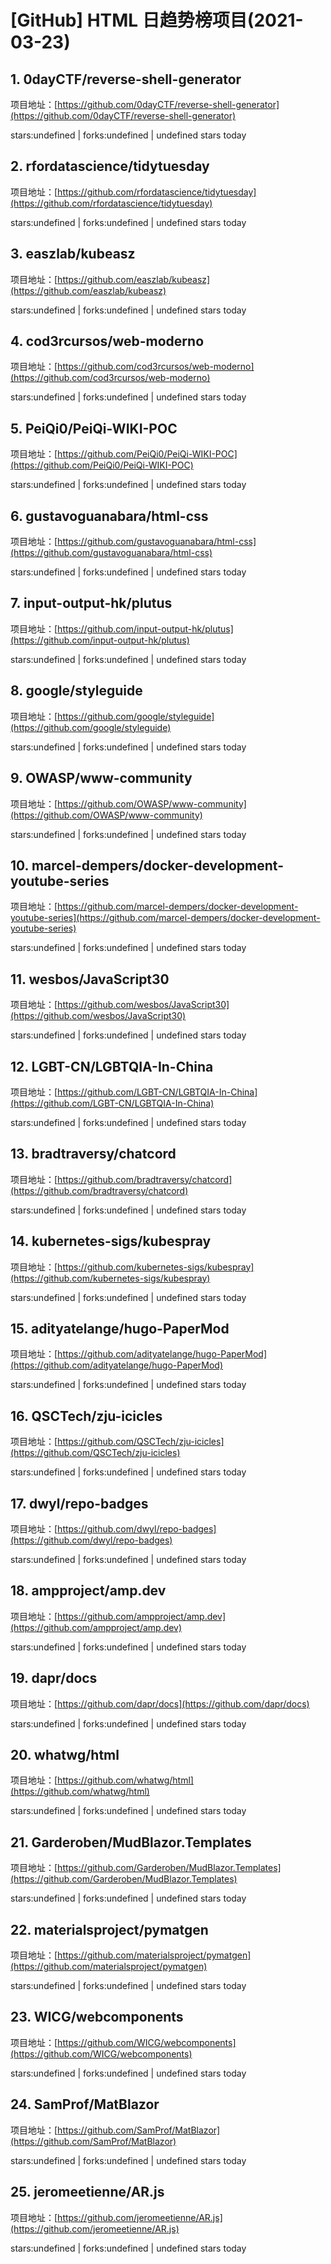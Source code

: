 # [GitHub] HTML 日趋势榜项目(2021-03-23)

## 1. 0dayCTF/reverse-shell-generator 

项目地址：[https://github.com/0dayCTF/reverse-shell-generator](https://github.com/0dayCTF/reverse-shell-generator)

stars:undefined | forks:undefined | undefined stars today 



## 2. rfordatascience/tidytuesday 

项目地址：[https://github.com/rfordatascience/tidytuesday](https://github.com/rfordatascience/tidytuesday)

stars:undefined | forks:undefined | undefined stars today 



## 3. easzlab/kubeasz 

项目地址：[https://github.com/easzlab/kubeasz](https://github.com/easzlab/kubeasz)

stars:undefined | forks:undefined | undefined stars today 



## 4. cod3rcursos/web-moderno 

项目地址：[https://github.com/cod3rcursos/web-moderno](https://github.com/cod3rcursos/web-moderno)

stars:undefined | forks:undefined | undefined stars today 



## 5. PeiQi0/PeiQi-WIKI-POC 

项目地址：[https://github.com/PeiQi0/PeiQi-WIKI-POC](https://github.com/PeiQi0/PeiQi-WIKI-POC)

stars:undefined | forks:undefined | undefined stars today 



## 6. gustavoguanabara/html-css 

项目地址：[https://github.com/gustavoguanabara/html-css](https://github.com/gustavoguanabara/html-css)

stars:undefined | forks:undefined | undefined stars today 



## 7. input-output-hk/plutus 

项目地址：[https://github.com/input-output-hk/plutus](https://github.com/input-output-hk/plutus)

stars:undefined | forks:undefined | undefined stars today 



## 8. google/styleguide 

项目地址：[https://github.com/google/styleguide](https://github.com/google/styleguide)

stars:undefined | forks:undefined | undefined stars today 



## 9. OWASP/www-community 

项目地址：[https://github.com/OWASP/www-community](https://github.com/OWASP/www-community)

stars:undefined | forks:undefined | undefined stars today 



## 10. marcel-dempers/docker-development-youtube-series 

项目地址：[https://github.com/marcel-dempers/docker-development-youtube-series](https://github.com/marcel-dempers/docker-development-youtube-series)

stars:undefined | forks:undefined | undefined stars today 



## 11. wesbos/JavaScript30 

项目地址：[https://github.com/wesbos/JavaScript30](https://github.com/wesbos/JavaScript30)

stars:undefined | forks:undefined | undefined stars today 



## 12. LGBT-CN/LGBTQIA-In-China 

项目地址：[https://github.com/LGBT-CN/LGBTQIA-In-China](https://github.com/LGBT-CN/LGBTQIA-In-China)

stars:undefined | forks:undefined | undefined stars today 



## 13. bradtraversy/chatcord 

项目地址：[https://github.com/bradtraversy/chatcord](https://github.com/bradtraversy/chatcord)

stars:undefined | forks:undefined | undefined stars today 



## 14. kubernetes-sigs/kubespray 

项目地址：[https://github.com/kubernetes-sigs/kubespray](https://github.com/kubernetes-sigs/kubespray)

stars:undefined | forks:undefined | undefined stars today 



## 15. adityatelange/hugo-PaperMod 

项目地址：[https://github.com/adityatelange/hugo-PaperMod](https://github.com/adityatelange/hugo-PaperMod)

stars:undefined | forks:undefined | undefined stars today 



## 16. QSCTech/zju-icicles 

项目地址：[https://github.com/QSCTech/zju-icicles](https://github.com/QSCTech/zju-icicles)

stars:undefined | forks:undefined | undefined stars today 



## 17. dwyl/repo-badges 

项目地址：[https://github.com/dwyl/repo-badges](https://github.com/dwyl/repo-badges)

stars:undefined | forks:undefined | undefined stars today 



## 18. ampproject/amp.dev 

项目地址：[https://github.com/ampproject/amp.dev](https://github.com/ampproject/amp.dev)

stars:undefined | forks:undefined | undefined stars today 



## 19. dapr/docs 

项目地址：[https://github.com/dapr/docs](https://github.com/dapr/docs)

stars:undefined | forks:undefined | undefined stars today 



## 20. whatwg/html 

项目地址：[https://github.com/whatwg/html](https://github.com/whatwg/html)

stars:undefined | forks:undefined | undefined stars today 



## 21. Garderoben/MudBlazor.Templates 

项目地址：[https://github.com/Garderoben/MudBlazor.Templates](https://github.com/Garderoben/MudBlazor.Templates)

stars:undefined | forks:undefined | undefined stars today 



## 22. materialsproject/pymatgen 

项目地址：[https://github.com/materialsproject/pymatgen](https://github.com/materialsproject/pymatgen)

stars:undefined | forks:undefined | undefined stars today 



## 23. WICG/webcomponents 

项目地址：[https://github.com/WICG/webcomponents](https://github.com/WICG/webcomponents)

stars:undefined | forks:undefined | undefined stars today 



## 24. SamProf/MatBlazor 

项目地址：[https://github.com/SamProf/MatBlazor](https://github.com/SamProf/MatBlazor)

stars:undefined | forks:undefined | undefined stars today 



## 25. jeromeetienne/AR.js 

项目地址：[https://github.com/jeromeetienne/AR.js](https://github.com/jeromeetienne/AR.js)

stars:undefined | forks:undefined | undefined stars today 



